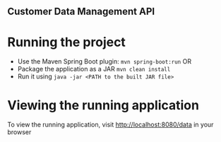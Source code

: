 ## Customer Data Management API 


# Running the project

* Use the Maven Spring Boot plugin: `mvn spring-boot:run`
OR
* Package the application as a JAR `mvn clean install`
* Run it using `java -jar <PATH to the built JAR file>`

# Viewing the running application
To view the running application, visit [http://localhost:8080/data](http://localhost:8080/data) in your browser

